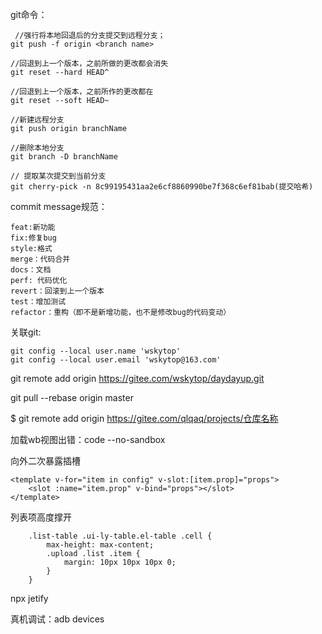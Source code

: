 git命令：

```
 //强行将本地回退后的分支提交到远程分支；
git push -f origin <branch name>

//回退到上一个版本，之前所做的更改都会消失
git reset --hard HEAD^ 

//回退到上一个版本，之前所作的更改都在
git reset --soft HEAD~

//新建远程分支
git push origin branchName

//删除本地分支
git branch -D branchName

// 提取某次提交到当前分支
git cherry-pick -n 8c99195431aa2e6cf8860990be7f368c6ef81bab(提交哈希)
```

 

commit message规范：

```
feat:新功能
fix:修复bug
style:格式
merge：代码合并
docs：文档
perf: 代码优化
revert：回滚到上一个版本
test：增加测试
refactor：重构（即不是新增功能，也不是修改bug的代码变动）
```



关联git:

```arduino
git config --local user.name 'wskytop'   
git config --local user.email 'wskytop@163.com' 
```



 git remote add origin https://gitee.com/wskytop/daydayup.git

 git pull --rebase origin master

$ git remote add origin https://gitee.com/qlqaq/projects/仓库名称



加载wb视图出错：code --no-sandbox



向外二次暴露插槽

```
<template v-for="item in config" v-slot:[item.prop]="props">
	<slot :name="item.prop" v-bind="props"></slot>
</template>
```



列表项高度撑开

```
	.list-table .ui-ly-table.el-table .cell {
		max-height: max-content;
		.upload .list .item {
			margin: 10px 10px 10px 0;
		}
	}
```





npx jetify

真机调试：adb devices

